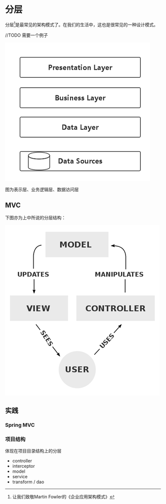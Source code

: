 分层
===

分层[^1]是最常见的架构模式了。在我们的生活中，这也是很常见的一种设计模式。

//TODO 需要一个例子

![Presentation Business Data Layer](./images/pbd.png)

图为表示层、业务逻辑层、数据访问层

MVC
---

下图亦为上中所说的分层结构：

![MVC](./images/mvc.png)

实践
---

### Spring MVC

### 项目结构

体现在项目目录结构上的分层

 - controller
 - interceptor
 - model
 - service
 - transform / dao

[^1]: 让我们致敬Martin Fowler的《企业应用架构模式》
